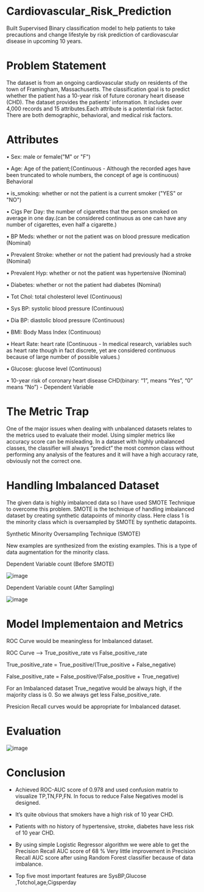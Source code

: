 # Cardiovascular_Risk_Prediction

Built Supervised Binary classification model to help patients to take precautions and change lifestyle by risk prediction of cardiovascular disease in upcoming 10 years.

# Problem Statement

The dataset is from an ongoing cardiovascular study on residents of the town of Framingham, Massachusetts. The classification goal is to predict whether the patient has a 10-year risk of future coronary heart disease (CHD). The dataset provides the patients’ information. It includes over 4,000 records and 15 attributes.Each attribute is a potential risk factor. There are both demographic, behavioral, and medical risk factors.

# Attributes

• Sex: male or female("M" or "F")

• Age: Age of the patient;(Continuous - Although the recorded ages have been truncated to whole numbers, the concept of age is continuous) Behavioral

• is_smoking: whether or not the patient is a current smoker ("YES" or "NO")

• Cigs Per Day: the number of cigarettes that the person smoked on average in one day.(can be considered continuous as one can have any number of cigarettes, even half a cigarette.)

• BP Meds: whether or not the patient was on blood pressure medication (Nominal)

• Prevalent Stroke: whether or not the patient had previously had a stroke (Nominal)

• Prevalent Hyp: whether or not the patient was hypertensive (Nominal)

• Diabetes: whether or not the patient had diabetes (Nominal)

• Tot Chol: total cholesterol level (Continuous)

• Sys BP: systolic blood pressure (Continuous)

• Dia BP: diastolic blood pressure (Continuous)

• BMI: Body Mass Index (Continuous)

• Heart Rate: heart rate (Continuous - In medical research, variables such as heart rate though in fact discrete, yet are considered continuous because of large number of possible values.)

• Glucose: glucose level (Continuous)

• 10-year risk of coronary heart disease CHD(binary: “1”, means “Yes”, “0” means “No”) - Dependent Variable

# The Metric Trap

One of the major issues when dealing with unbalanced datasets relates to the metrics used to evaluate their model. Using simpler metrics like accuracy score can be misleading. In a dataset with highly unbalanced classes, the classifier will always “predict” the most common class without performing any analysis of the features and it will have a high accuracy rate, obviously not the correct one.

# Handling Imbalanced Dataset

The given data is highly imbalanced data so I have used SMOTE Technique to overcome this problem. SMOTE is the technique of handling imbalanced dataset by creating synthetic datapoints of minority class. Here class 1 is the minority class which is oversampled by SMOTE by synthetic datapoints.

Synthetic Minority Oversampling Technique (SMOTE)

New examples are synthesized from the existing examples. This is a type of data augmentation for the minority class.

Dependent Variable count (Before SMOTE)

![image](https://user-images.githubusercontent.com/102653523/209868662-51f7c53f-8a74-41e6-a821-9996c43cd05a.png)


Dependent Variable count (After Sampling)

![image](https://user-images.githubusercontent.com/102653523/209868674-b2537aee-5ff1-4a7a-9a2d-89f23f37b186.png)


# Model Implementaion and Metrics

ROC Curve would be meaningless for Imbalanced dataset.

ROC Curve --> True_positive_rate vs False_positive_rate

True_positive_rate = True_positive/(True_positive + False_negative)

False_positive_rate = False_positive/(False_positive + True_negative)

For an Imbalanced dataset True_negative would be always high, if the majority class is 0. So we always get less False_positive_rate.

Presicion Recall curves would be appropriate for Imbalanced dataset.

# Evaluation

![image](https://user-images.githubusercontent.com/102653523/209868476-e535b69b-8e3b-4c30-89b3-de2ae83ba2ec.png)



# Conclusion

* Achieved ROC-AUC score of 0.978 and used confusion matrix to visualize TP,TN,FP,FN. ln focus to reduce False Negatives model is designed.

* It’s quite obvious that smokers have a high risk of 10 year CHD.

* Patients with no history of hypertensive, stroke, diabetes have less risk of 10 year CHD.

* By using simple Logistic Regressor algorithm we were able to get the Precision Recall AUC score of 68 % Very little improvement in Precision Recall AUC score after using Random Forest classifier because of data imbalance.

* Top five most important features are SysBP,Glucose ,Totchol,age,Cigsperday
